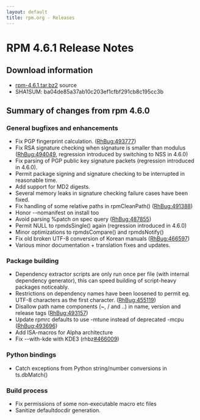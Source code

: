 ```yaml
---
layout: default
title: rpm.org - Releases
---
```


# RPM 4.6.1 Release Notes



## Download information
 * [rpm-4.6.1.tar.bz2](http://ftp.rpm.org/releases/rpm-4.6.x/rpm-4.6.1.tar.bz2) source
 * SHA1SUM: ba04de85a37ab10c203ef1cfbf291cb8c195cc3b

## Summary of changes from rpm 4.6.0

### General bugfixes and enhancements
 * Fix PGP fingerprint calculation. ([RhBug:493777](https://bugzilla.redhat.com/show_bug.cgi?id=493777)) 
 * Fix RSA signature checking when signature is smaller than modulus ([RhBug:494049](https://bugzilla.redhat.com/show_bug.cgi?id=494049), regression introduced by switching to NSS in 4.6.0)
 * Fix parsing of PGP public key signature packets (regression introduced in 4.6.0).
 * Permit package signing and signature checking to be interrupted in reasonable time. 
 * Add support for MD2 digests.
 * Several memory leaks in signature checking failure cases have been fixed.
 * Fix handling of some relative paths in rpmCleanPath() ([RhBug:491388](https://bugzilla.redhat.com/show_bug.cgi?id=491388)) 
 * Honor --nomanifest on install too
 * Avoid parsing %patch on spec query ([RhBug:487855](https://bugzilla.redhat.com/show_bug.cgi?id=487855))
 * Permit NULL to rpmdsSingle() again (regression introduced in 4.6.0)
 * Minor optimizations to rpmdsCompare() and rpmdsNotify()
 * Fix old broken UTF-8 conversion of Korean manuals ([RhBug:466597](https://bugzilla.redhat.com/show_bug.cgi?id=466597))
 * Various minor documentation + translation fixes and updates.

### Package building
 * Dependency extractor scripts are only run once per file (with internal dependency generator), this can speed building of script-heavy packages noticeably. 
 * Restrictions on dependency names have been loosened to permit eg. UTF-8 characters as the first character. ([RhBug:455119](https://bugzilla.redhat.com/show_bug.cgi?id=455119))
 * Disallow path name components (~, / and ..) in name, version and release tags ([RhBug:493157](https://bugzilla.redhat.com/show_bug.cgi?id=493157)) 
 * Update rpmrc defaults to use -mtune instead of deprecated -mcpu ([RhBug:493696](https://bugzilla.redhat.com/show_bug.cgi?id=493696)) 
 * Add ISA-macros for Alpha architecture
 * Fix --with-kde with KDE3 (rhbz[#466009](http://rpm.org/ticket/466009))

### Python bindings
 * Catch exceptions from Python string/number conversions in ts.dbMatch()

### Build process
 * Fix permissions of some non-executable macro etc files
 * Sanitize defaultdocdir generation.